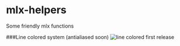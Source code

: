 # mlx-helpers
Some friendly mlx functions

###Line colored system (antialiased soon)
![line colored first release][line-colored]

[line-colored]: https://raw.githubusercontent.com/Kerosene2000/mlx-helpers/master/demo/images/line_colored_aliased.png
